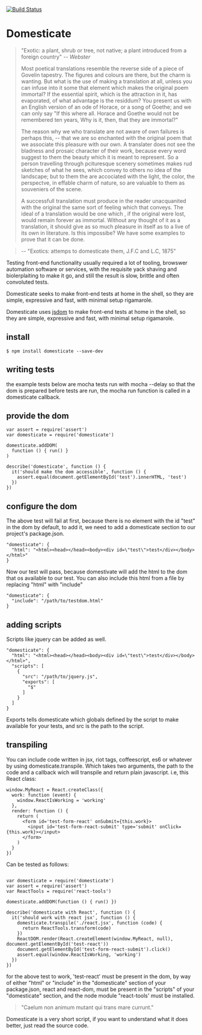 [![Build Status](https://travis-ci.org/dmytri/domesticate.svg)](https://travis-ci.org/dmytri/domesticate)

# Domesticate

> "Exotic: a plant, shrub or tree, not native; a plant introduced from a
> foreign country" -- *Webster*
>
> Most poetical translations resemble the reverse side of a piece of Govelin
> tapestry. The figures and colours are there, but the charm is wanting. But
> what is the use of making a translation at all, unless you can infuse into it
> some that element which makes the original poem immortal? If the essential
> spirit, which is the attraction in it, has evaporated, of what advantage is
> the residdum? You present us with an English version of an ode of Horace, or
> a song of Goethe; and we can only say "If this where all. Horace and Goethe
> would not be remembered ten years, Why is it, then, that they are immortal?"
> 
> The reason why we who translate are not aware of own failures is perhaps
> this, -- that we are so enchanted with the original poem that we associate
> this pleasure with our own. A translater does not see the bladness and
> prosaic character of their work, because every word suggest to them the
> beauty which it is meant to represent. So a person travelling through
> pcituresque scenery sometimes makes rud sketches of what he sees, which
> convey to others no idea of the landscape; but to them the are accociated
> with the light, the color, the perspectve, in effable charm of nature, so are
> valuable to them as souveniers of the scene.
> 
> A successfull translation must produce in the reader unacquanited with the
> original the same sort of feeling which that conveys. The ideal of a
> translation would be one which , if the original were lost, would remain
> forever as immortal. Without any thought of it as a translation, it should
> give as so much pleasure in itself as to a live of its own in literature. Is
> this impossibe? We have some examples to prove that it can be done.

> -- "Exotics: attemps to domesticate them, J.F.C and L.C, 1875" 

Testing front-end functionality usually required a lot of tooling, browswer
automation software or services, with the requisite yack shaving and
biolerplaiting to make it go, and still the result is slow, brittle and often
convoluted tests.

Domesticate seeks to make front-end tests at home in the shell, so they are
simple, expressive and fast, with minimal setup rigamarole.

Domesticate uses [jsdom](https://github.com/tmpvar/jsdom) to make front-end
tests at home in the shell, so they are simple, expressive and fast, with
minimal setup rigamarole.

## install

```
$ npm install domesticate --save-dev
```

## writing tests

the example tests below are mocha tests run with mocha --delay so that the dom
is prepared before tests are run, the mocha run function is called in a
domesticate callback.

## provide the dom

```
var assert = require('assert')
var domesticate = require('domesticate')

domesticate.addDOM(
  function () { run() }
)

describe('domesticate', function () {
  it('should make the dom accessible', function () {
    assert.equal(document.getElementById('test').innerHTML, 'test')
  })
})
```

## configure the dom

The above test will fail at first, because there is no element with the id
"test" in the dom by default, to add it, we need to add a domesticate section
to our project's package.json.

```
"domesticate": {
  "html": "<html><head></head><body><div id=\"test\">test</div></body></html>"
}
```

Now our test will pass, because domestivate will add the html to the dom that
os available to our test. You can also include this html from a file by
replacing "html" with "include"

```
"domesticate": {
  "include": "/path/to/testdom.html"
}
```

## adding scripts

Scripts like jquery can be added as well.

```
"domesticate": {
  "html": "<html><head></head><body><div id=\"test\">test</div></body></html>",
  "scripts": [
    {
      "src": "/path/to/jquery.js",
      "exports": [
        "$"
      ]
    }
  ]
}
```

Exports tells domesticate which globals defined by the script to make available for your tests, and src is the path to the script.

## transpiling

You can include code written in jsx, riot tags, coffeescript, es6 or whatever
by using domesticate.transpile. Which takes two arguments, the path to the code
and a callback wich will transpile and return plain javascript. i.e, this React
class:

```
window.MyReact = React.createClass({
  work: function (event) {
    window.ReactIsWorking = 'working'
  },
  render: function () {
    return (
      <form id='test-form-react' onSubmit={this.work}>
        <input id='test-form-react-submit' type='submit' onClick={this.work}></input>
      </form>
    )
  }
})

```
Can be tested as follows:

```

var domesticate = require('domesticate')
var assert = require('assert')
var ReactTools = require('react-tools')

domesticate.addDOM(function () { run() })

describe('domesticate with React', function () {
  it('should work with react jsx', function () {
    domesticate.transpile('./react.jsx', function (code) {
      return ReactTools.transform(code)
    })
    ReactDOM.render(React.createElement(window.MyReact, null), document.getElementById('test-react'))
    document.getElementById('test-form-react-submit').click()
    assert.equal(window.ReactIsWorking, 'working')
  })
})

```
for the above test to work, 'test-react' must be present in the dom, by way of either "html" or "include" in the "domesticate" section of your package.json, react and react-dom, must be present in the "scripts" of your "domesticate" section, and the node module "react-tools' must be installed.

> "Caelum non animum mutant qui trans mare currunt."

Domesticate is a very short script, if you want to understand what it does better, just read the source code.


